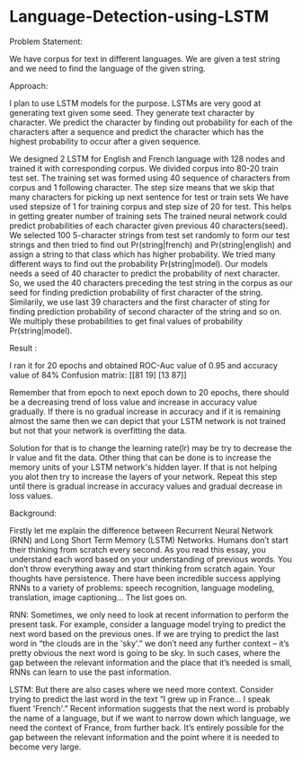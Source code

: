 # Language-Detection-using-LSTM

Problem Statement:

We have corpus for text in different languages. We are given a test string and we need to find the language of the given string.

Approach:

I plan to use LSTM models for the purpose. LSTMs are very good at generating text given some seed. They generate text character by character. We predict the character by finding out probability for each of the characters after a sequence and predict the character which has the highest probability to occur after a given sequence.

We designed 2 LSTM for English and French language with 128 nodes and trained it with corresponding corpus. We divided corpus into 80-20 train test set. The training set was formed using 40 sequence of characters from corpus and 1 following character. The step size means that we skip that many characters for picking up next sentence for test or train sets We have used stepsize of 1 for training corpus and step size of 20 for test. This helps in getting greater number of training sets The trained neural network could predict probabilities of each character given previous 40 characters(seed). We selected 100 5-character strings from test set randomly to form our test strings and then tried to find out Pr(string|french) and Pr(string|english) and assign a string to that class which has higher probability. We tried many different ways to find out the probability Pr(string|model). Our models needs a seed of 40 character to predict the probability of next character. So, we used the 40 characters preceding the test string in the corpus as our seed for finding prediction probability of first character of the string. Similarily, we use last 39 characters and the first character of sting for finding prediction probability of second character of the string and so on. We multiply these probabilities to get final values of probability Pr(string|model).

Result :

I ran it for 20 epochs and obtained ROC-Auc value of 0.95 and accuracy value of 84% Confusion matrix: [[81 19] [13 87]]

Remember that from epoch to next epoch down to 20 epochs, there should be a decreasing trend of loss value and increase in accuracy value gradually. If there is no gradual increase in accuracy and if it is remaining almost the same then we can depict that your LSTM network is not trained but not that your network is overfitting the data.

Solution for that is to change the learning rate(lr) may be try to decrease the lr value and fit the data. 
Other thing that can be done is to increase the memory units of your LSTM network's hidden layer. If that is not helping you alot then try to increase the layers of your network. Repeat this step until there is gradual increase in accuracy values and gradual decrease in loss values.

Background:

Firstly let me explain the difference between Recurrent Neural Network (RNN) and Long Short Term Memory (LSTM) Networks.
Humans don’t start their thinking from scratch every second. As you read this essay, you understand each word based on your understanding of previous words. You don’t throw everything away and start thinking from scratch again. Your thoughts have persistence.
There have been incredible success applying RNNs to a variety of problems: speech recognition, language modeling, translation, image captioning… The list goes on.

RNN:
Sometimes, we only need to look at recent information to perform the present task. For example, consider a language model trying to predict the next word based on the previous ones. If we are trying to predict the last word in “the clouds are in the 'sky'.” we don’t need any further context – it’s pretty obvious the next word is going to be sky. In such cases, where the gap between the relevant information and the place that it’s needed is small, RNNs can learn to use the past information.

LSTM:
But there are also cases where we need more context. Consider trying to predict the last word in the text “I grew up in France… I speak fluent 'French'.” Recent information suggests that the next word is probably the name of a language, but if we want to narrow down which language, we need the context of France, from further back. It’s entirely possible for the gap between the relevant information and the point where it is needed to become very large.
